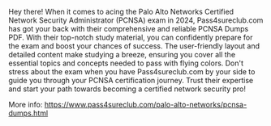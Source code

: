 Hey there! When it comes to acing the Palo Alto Networks Certified Network Security Administrator (PCNSA) exam in 2024, Pass4sureclub.com has got your back with their comprehensive and reliable PCNSA Dumps PDF. With their top-notch study material, you can confidently prepare for the exam and boost your chances of success. The user-friendly layout and detailed content make studying a breeze, ensuring you cover all the essential topics and concepts needed to pass with flying colors. Don't stress about the exam when you have Pass4sureclub.com by your side to guide you through your PCNSA certification journey. Trust their expertise and start your path towards becoming a certified network security pro!

More info: https://www.pass4sureclub.com/palo-alto-networks/pcnsa-dumps.html
